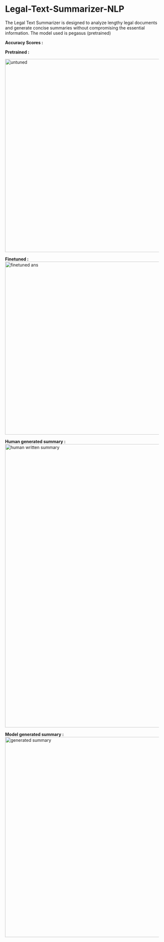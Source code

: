 # Legal-Text-Summarizer-NLP

The Legal Text Summarizer is designed to analyze lengthy legal documents and generate concise summaries without compromising the essential information. The model used is pegasus (pretrained)

**Accuracy Scores :**

**Pretrained :**


<img width="630" alt="untuned" src="https://github.com/jainlakshay21/Legal-Text-Summarizer-NLP/assets/91755977/50e9b589-70ff-4cfb-b2ed-6885861cfc0c">



**Finetuned :**
<img width="564" alt="finetuned ans" src="https://github.com/jainlakshay21/Legal-Text-Summarizer-NLP/assets/91755977/10cd1f09-3770-4e17-b1aa-885c3a25bccd">



**Human generated summary :**
<img width="924" alt="human written summary" src="https://github.com/jainlakshay21/Legal-Text-Summarizer-NLP/assets/91755977/b122a930-5fe7-4145-b8fc-97fadcacb67d">



**Model generated summary :**
<img width="653" alt="generated summary" src="https://github.com/jainlakshay21/Legal-Text-Summarizer-NLP/assets/91755977/8b21303d-dd1b-4223-87b5-487b899b9362">


